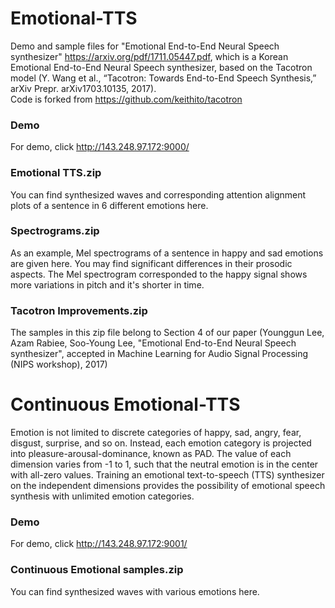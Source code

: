 # Emotional-TTS

Demo and sample files for "Emotional End-to-End Neural Speech synthesizer" https://arxiv.org/pdf/1711.05447.pdf, which is
a Korean Emotional End-to-End Neural Speech synthesizer, based on the Tacotron model (Y. Wang et al., “Tacotron: Towards End-to-End Speech Synthesis,” arXiv Prepr. arXiv1703.10135, 2017).  
Code is forked from https://github.com/keithito/tacotron

### Demo
For demo, click http://143.248.97.172:9000/ 

### Emotional TTS.zip
You can find synthesized waves and corresponding attention alignment plots of a sentence in 6 different emotions here. 

### Spectrograms.zip
As an example, Mel spectrograms of a sentence in happy and sad emotions are given here. You may find significant differences in their prosodic aspects. The Mel spectrogram corresponded to the happy signal shows more variations in pitch and it's shorter in time.  

### Tacotron Improvements.zip
The samples in this zip file belong to Section 4 of our paper (Younggun Lee, Azam Rabiee, Soo-Young Lee, "Emotional End-to-End Neural Speech synthesizer", accepted in Machine Learning for Audio Signal Processing (NIPS workshop), 2017)

# Continuous Emotional-TTS
Emotion is not limited to discrete categories of happy, sad, angry, fear, disgust, surprise, and so on. Instead, each emotion category is projected into pleasure-arousal-dominance, known as PAD. The value of each dimension varies from -1 to 1, such that the neutral emotion is in the center with all-zero values. Training an emotional text-to-speech (TTS) synthesizer on the independent dimensions provides the possibility of emotional speech synthesis with unlimited emotion categories. 

### Demo
For demo, click http://143.248.97.172:9001/ 

### Continuous Emotional samples.zip
You can find synthesized waves with various emotions here. 
